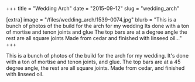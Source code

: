 +++
title = "Wedding Arch"
date = "2015-09-12"
slug = "wedding_arch"

[extra]
image = "/files/wedding_arch/1539-0074.jpg"
blurb = "This is a bunch of photos of the build for the arch for my wedding Its done with a ton of mortise and tenon joints and glue The top bars are at a  degree angle the rest are all square joints Made from cedar and finished with linseed oil..."
+++

This is a bunch of photos of the build for the arch for my wedding. It's done with a ton of mortise and tenon joints, and glue. The top bars are at a 45 degree angle, the rest are all square joints. Made from cedar, and finished with linseed oil.

<div class="post-images">
<div class="post-image-holder">
<a class="image_link" target="_blank" href="/files/wedding_arch/2015-07-26-11.37.26.jpg">
<img class="post-image" src="/files/wedding_arch/2015-07-26-11.37.26.jpg" title="" alt=""></a>
</div>
<div class="post-image-holder">
<a class="image_link" target="_blank" href="/files/wedding_arch/2015-07-28-06.43.30.jpg">
<img class="post-image" src="/files/wedding_arch/2015-07-28-06.43.30.jpg" title="" alt=""></a>
</div>
<div class="post-image-holder">
<a class="image_link" target="_blank" href="/files/wedding_arch/2015-08-04-19.39.17.jpg">
<img class="post-image" src="/files/wedding_arch/2015-08-04-19.39.17.jpg" title="" alt=""></a>
</div>
<div class="post-image-holder">
<a class="image_link" target="_blank" href="/files/wedding_arch/2015-08-04-21.01.08.jpg">
<img class="post-image" src="/files/wedding_arch/2015-08-04-21.01.08.jpg" title="" alt=""></a>
</div>
<div class="post-image-holder">
<a class="image_link" target="_blank" href="/files/wedding_arch/2015-08-04-21.08.51.jpg">
<img class="post-image" src="/files/wedding_arch/2015-08-04-21.08.51.jpg" title="" alt=""></a>
</div>
<div class="post-image-holder">
<a class="image_link" target="_blank" href="/files/wedding_arch/2015-08-04-21.08.58.jpg">
<img class="post-image" src="/files/wedding_arch/2015-08-04-21.08.58.jpg" title="" alt=""></a>
</div>
<div class="post-image-holder">
<a class="image_link" target="_blank" href="/files/wedding_arch/2015-08-15-19.46.24.jpg">
<img class="post-image" src="/files/wedding_arch/2015-08-15-19.46.24.jpg" title="" alt=""></a>
</div>
<div class="post-image-holder">
<a class="image_link" target="_blank" href="/files/wedding_arch/2015-08-15-19.46.35.jpg">
<img class="post-image" src="/files/wedding_arch/2015-08-15-19.46.35.jpg" title="" alt=""></a>
</div>
<div class="post-image-holder">
<a class="image_link" target="_blank" href="/files/wedding_arch/2015-08-16-21.27.35.jpg">
<img class="post-image" src="/files/wedding_arch/2015-08-16-21.27.35.jpg" title="" alt=""></a>
</div>
<div class="post-image-holder">
<a class="image_link" target="_blank" href="/files/wedding_arch/2015-08-26-20.33.06.jpg">
<img class="post-image" src="/files/wedding_arch/2015-08-26-20.33.06.jpg" title="" alt=""></a>
</div>
<div class="post-image-holder">
<a class="image_link" target="_blank" href="/files/wedding_arch/2015-08-27-18.51.33.jpg">
<img class="post-image" src="/files/wedding_arch/2015-08-27-18.51.33.jpg" title="" alt=""></a>
</div>
<div class="post-image-holder">
<a class="image_link" target="_blank" href="/files/wedding_arch/2015-08-27-19.17.31.jpg">
<img class="post-image" src="/files/wedding_arch/2015-08-27-19.17.31.jpg" title="" alt=""></a>
</div>
<div class="post-image-holder">
<a class="image_link" target="_blank" href="/files/wedding_arch/2015-08-29-08.18.17.jpg">
<img class="post-image" src="/files/wedding_arch/2015-08-29-08.18.17.jpg" title="" alt=""></a>
</div>
<div class="post-image-holder">
<a class="image_link" target="_blank" href="/files/wedding_arch/2015-08-29-09.39.52.jpg">
<img class="post-image" src="/files/wedding_arch/2015-08-29-09.39.52.jpg" title="" alt=""></a>
</div>
<div class="post-image-holder">
<a class="image_link" target="_blank" href="/files/wedding_arch/2015-08-30-15.39.59.jpg">
<img class="post-image" src="/files/wedding_arch/2015-08-30-15.39.59.jpg" title="" alt=""></a>
</div>
<div class="post-image-holder">
<a class="image_link" target="_blank" href="/files/wedding_arch/2015-08-30-09.44.01.jpg">
<img class="post-image" src="/files/wedding_arch/2015-08-30-09.44.01.jpg" title="" alt=""></a>
</div>
</div>

